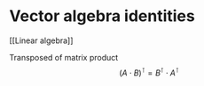 # Vector algebra identities
[[Linear algebra]]

Transposed of matrix product
$$
    \left ( A\cdot B \right ) ^\intercal = B^\intercal  \cdot A^\intercal 
$$

